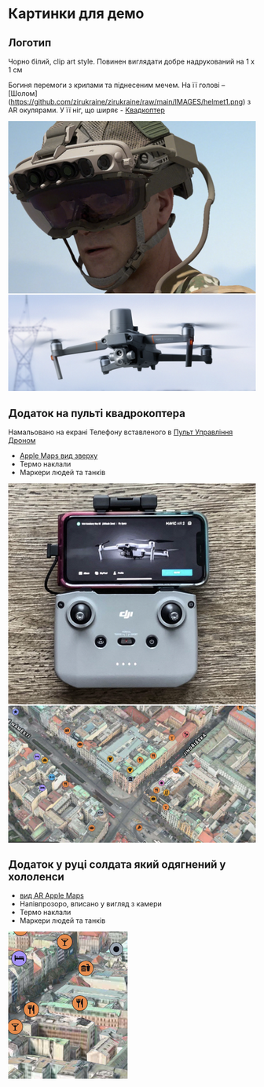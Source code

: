 # Картинки для демо

## Логотип

Чорно білий, clip art style. Повинен виглядати добре надрукований на 1 х 1 см

Богиня перемоги з крилами та піднесеним мечем. На її голові – [Шолом] (https://github.com/zirukraine/zirukraine/raw/main/IMAGES/helmet1.png) з AR окулярами. У її ніг, що ширяє - [Квадкоптер](https://github.com/zirukraine/zirukraine/raw/main/IMAGES/drone2.png)


![Шлем c AR очками](https://github.com/zirukraine/zirukraine/raw/main/IMAGES/helmet1.png)
![Квадкоптер](https://github.com/zirukraine/zirukraine/raw/main/IMAGES/drone2.png)


## Додаток на пульті квадрокоптера

Намальовано на екрані Телефону вставленого в [Пульт Управління Дроном](https://github.com/zirukraine/zirukraine/raw/main/IMAGES/drone_station1.png)

- [Apple Maps вид зверху](https://github.com/zirukraine/zirukraine/raw/main/IMAGES/map1.jpg)
- Термо наклали
- Маркери людей та танків

![Пульт Управління Дроном](https://github.com/zirukraine/zirukraine/raw/main/IMAGES/drone_station1.png)
![Apple Maps вид зверху](https://github.com/zirukraine/zirukraine/raw/main/IMAGES/map1.jpg)

## Додаток у руці солдата який одягнений у хололенси


- [вид AR Apple Maps](https://github.com/zirukraine/zirukraine/raw/main/IMAGES/map2.jpg)
- Напівпрозоро, вписано у вигляд з камери
- Термо наклали
- Маркери людей та танків

![вид AR Apple Maps](https://github.com/zirukraine/zirukraine/raw/main/IMAGES/map2.jpg)
